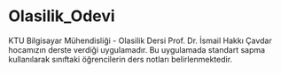 # Olasilik_Odevi
KTU Bilgisayar Mühendisliği - Olasilik Dersi
Prof. Dr. İsmail Hakkı Çavdar hocamızın derste verdiği uygulamadır.
Bu uygulamada standart sapma kullanılarak sınıftaki öğrencilerin ders notları belirlenmektedir.
